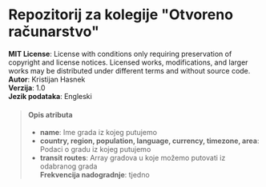 # Repozitorij za kolegije "Otvoreno računarstvo"
**MIT License**: License with conditions only requiring preservation of copyright and license notices. Licensed works, modifications, and larger works may be distributed under different terms and without source code.  
**Autor**: Kristijan Hasnek  
**Verzija**: 1.0  
**Jezik podataka**: Engleski  
> #### Opis atributa
>
> - **name**: Ime grada iz kojeg putujemo
> - **country, region, population, language, currency, timezone, area**: Podaci o gradu iz kojeg putujemo
> - **transit routes**: Array gradova u koje možemo putovati iz odabranog grada  
**Frekvencija nadogradnje**: tjedno  
